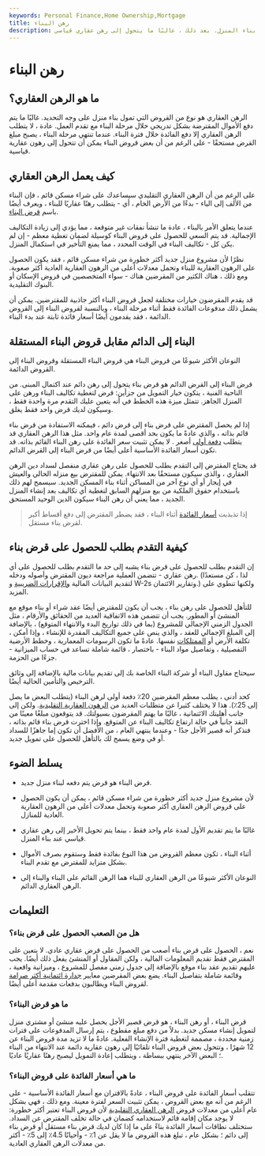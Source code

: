 ```yaml
---
keywords: Personal Finance,Home Ownership,Mortgage
title: رهن البناء
description: الرهن العقاري هو نوع من التمويل العقاري الذي يغطي تكلفة بناء المنزل. بعد ذلك ، غالبًا ما يتحول إلى رهن عقاري قياسي.
---
```


# رهن البناء
## ما هو الرهن العقاري؟

الرهن العقاري هو نوع من القروض التي تمول بناء منزل على وجه التحديد. غالبًا ما يتم دفع الأموال المقترضة بشكل تدريجي خلال مرحلة البناء مع تقدم العمل. عادة ، لا يتطلب الرهن العقاري إلا دفع الفائدة خلال فترة البناء. عندما تنتهي مرحلة البناء ، يصبح مبلغ القرض مستحقًا - على الرغم من أن بعض قروض البناء يمكن أن تتحول إلى رهون عقارية قياسية.

## كيف يعمل الرهن العقاري

على الرغم من أن الرهن العقاري التقليدي سيساعدك على شراء مسكن قائم ، فإن البناء من الألف إلى الياء - بدءًا من الأرض الخام ، أي - يتطلب رهنًا عقاريًا للبناء ، ويعرف أيضًا باسم [قرض البناء](/construction-loan).

عندما يتعلق الأمر بالبناء ، عادة ما تنشأ نفقات غير متوقعة ، مما يؤدي إلى زيادة التكاليف الإجمالية. قد يتم السعي للحصول على قروض البناء كوسيلة لضمان تغطية معظم - إن لم يكن كل - تكاليف البناء في الوقت المحدد ، مما يمنع التأخير في استكمال المنزل.

نظرًا لأن مشروع منزل جديد أكثر خطورة من شراء مسكن قائم ، فقد يكون الحصول على الرهون العقارية للبناء وتحمل معدلات أعلى من الرهون العقارية العادية أكثر صعوبة. ومع ذلك ، هناك الكثير من المقرضين هناك - سواء المتخصصين في قروض الإسكان أو البنوك التقليدية.

قد يقدم المقرضون خيارات مختلفة لجعل قروض البناء أكثر جاذبية للمقترضين. يمكن أن يشمل ذلك مدفوعات الفائدة فقط أثناء مرحلة البناء ، وبالنسبة لقروض البناء إلى القروض الدائمة ، فقد يقدمون أيضًا أسعار فائدة ثابتة عند بدء البناء.

## البناء إلى الدائم مقابل قروض البناء المستقلة

النوعان الأكثر شيوعًا من قروض البناء هي قروض البناء المستقلة وقروض البناء إلى القروض الدائمة.

قرض البناء إلى القرض الدائم هو قرض بناء يتحول إلى رهن دائم عند اكتمال المبنى. من الناحية الفنية ، يتكون خيار التمويل من جزأين: قرض لتغطية تكاليف البناء ورهن على المنزل الجاهز. تتمثل ميزة هذه الخطط في أنه يتعين عليك التقدم مرة واحدة فقط ، وسيكون لديك قرض واحد فقط يغلق.

إذا لم يحصل المقترض على قرض بناء إلى قرض دائم ، فيمكنه الاستفادة من قرض بناء قائم بذاته ، والذي عادةً ما يكون بحد أقصى لمدة عام واحد. مثل هذا الرهن العقاري قد يتطلب [دفعة أولى](/down_payment) أصغر . لا يمكن تثبيت سعر الفائدة على رهن البناء القائم بذاته. قد تكون أسعار الفائدة الأساسية أعلى أيضًا من قرض البناء إلى القرض الدائم.

قد يحتاج المقترض إلى التقدم بطلب للحصول على رهن عقاري منفصل لسداد دين الرهن العقاري ، والذي سيكون مستحقًا بعد الانتهاء. يمكن للمقترض بيع منزله الحالي والعيش في إيجار أو أي نوع آخر من المساكن أثناء بناء المسكن الجديد. سيسمح لهم ذلك باستخدام حقوق الملكية من بيع منزلهم السابق لتغطية أي تكاليف بعد إنشاء المنزل الجديد ، مما يعني أن رهن البناء سيكون الدين الوحيد المستحق.

> إذا تذبذبت [أسعار الفائدة](/interestrate) أثناء البناء ، فقد يضطر المقترض إلى دفع أقساط أكبر لقرض بناء مستقل.

>

## كيفية التقدم بطلب للحصول على قرض بناء

إن التقدم بطلب للحصول على قرض بناء يشبه إلى حد ما التقدم بطلب للحصول على أي رهن عقاري - تتضمن العملية مراجعة ديون المقترض وأصوله ودخله. (لذا ، كن مستعدًا لتقديم البيانات المالية [والإقرارات الضريبية](/taxreturn) و W-2s وتقارير الائتمان.) ولكنها تنطوي على المزيد.

للتأهل للحصول على رهن بناء ، يجب أن يكون للمقترض أيضًا عقد شراء أو بناء موقع مع المنشئ أو المطور. يجب أن تتضمن هذه الاتفاقية العديد من الحقائق والأرقام ، مثل الجدول الزمني الإجمالي للمشروع (بما في ذلك تواريخ البدء والانتهاء المتوقع) ، بالإضافة إلى المبلغ الإجمالي للعقد ، والذي ينص على جميع التكاليف المقدرة للإنشاء ، وإذا أمكن ، تكلفة الأرض أو [الممتلكات](/real-property) نفسها. عادةً ما تكون الرسومات المعمارية ، وخطط الأرضية التفصيلية ، وتفاصيل مواد البناء - باختصار ، قائمة شاملة تساعد في حساب الميزانية - جزءًا من الحزمة.

سيحتاج مقاول البناء أو شركة البناء الخاصة بك إلى تقديم بيانات مالية بالإضافة إلى وثائق الترخيص والتأمين الحالية أيضًا.

كحد أدنى ، يطلب معظم المقرضين 20٪ دفعة أولى لرهن البناء (يتطلب البعض ما يصل إلى 25٪). هذا لا يختلف كثيرا عن متطلبات العديد من [الرهون العقارية التقليدية](/conventionalmortgage). ولكن إلى جانب أهليتك الائتمانية ، غالبًا ما يهتم المقرضون بسيولتك. قد يتوقعون مبلغًا معينًا من النقد جانباً في حالة ارتفاع تكاليف البناء عن المتوقع. وإذا اخترت قرض بناء قائم بذاته ، فتذكر أنه قصير الأجل جدًا - وعندما ينتهي العام ، من الأفضل أن تكون إما جاهزًا للسداد أو في وضع يسمح لك بالتأهل للحصول على تمويل جديد.

## يسلط الضوء

- قرض البناء هو قرض يتم دفعه لبناء منزل جديد.

- لأن مشروع منزل جديد أكثر خطورة من شراء مسكن قائم ، يمكن أن يكون الحصول على قروض الرهن العقاري أكثر صعوبة وتحمل معدلات أعلى من الرهون العقارية العادية للمنازل.

- غالبًا ما يتم تقديم الأول لمدة عام واحد فقط ، بينما يتم تحويل الأخير إلى رهن عقاري قياسي عند بناء المنزل.

- أثناء البناء ، تكون معظم القروض من هذا النوع بفائدة فقط وستقوم بصرف الأموال بشكل متزايد للمقترض مع تقدم البناء.

- النوعان الأكثر شيوعًا من الرهن العقاري للبناء هما الرهن القائم على البناء والبناء إلى الرهن العقاري الدائم.

## التعليمات

### هل من الصعب الحصول على قرض بناء؟

نعم ، الحصول على قرض بناء أصعب من الحصول على قرض عقاري عادي. لا يتعين على المقترض فقط تقديم المعلومات المالية ، ولكن المقاول أو المنشئ يفعل ذلك أيضًا. يجب عليهم تقديم عقد بناء موقع بالإضافة إلى جدول زمني مفصل للمشروع ، وميزانية واقعية ، وقائمة شاملة بتفاصيل البناء. يضع بعض المقرضين معايير [جدارة ائتمانية أكثر صرامة](/credit-worthiness) لقروض البناء ويطالبون بدفعات مقدمة أعلى أيضًا.

### ما هو قرض البناء؟

قرض البناء ، أو رهن البناء ، هو قرض قصير الأجل يحصل عليه منشئ أو مشتري منزل لتمويل إنشاء مسكن جديد. بدلاً من دفع مبلغ مقطوع ، يتم إرسال المدفوعات على فترات زمنية محددة ، مصممة لتغطية فترة الإنشاء الفعلية. عادةً ما لا تزيد مدة قروض البناء عن 12 شهرًا ، وتتحول بعض قروض البناء تلقائيًا إلى رهون عقارية دائمة عند الانتهاء من البناء ؛ البعض الآخر ينتهي ببساطة ، ويتطلب إعادة التمويل ليصبح رهنًا عقاريًا عاديًا.

### ما هي أسعار الفائدة على قروض البناء؟

تتقلب أسعار الفائدة على قروض البناء ، عادةً بالاقتران مع أسعار الفائدة الأساسية - على الرغم من أنه مع بعض القروض ، يمكن تثبيت السعر لفترة معينة. ومع ذلك ، فهي بشكل عام أعلى من معدلات قروض [الرهن العقاري التقليدية](/home-mortgage) لأن قروض البناء تعتبر أكثر خطورة: لا يوجد مكان إقامة قائم لاستخدامه كضمان في حالة تخلف المقترض عن السداد. ستختلف نطاقات أسعار الفائدة بناءً على ما إذا كان لديك قرض بناء مستقل أو قرض بناء إلى دائم ؛ بشكل عام ، تبلغ هذه القروض ما لا يقل عن 1٪ - وأحيانًا 4.5٪ إلى 5٪ - أكثر من معدلات الرهن العقاري العادية.

